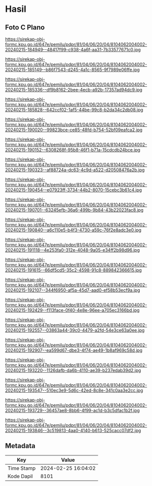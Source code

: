 # Hasil

## Foto C Plano

https://sirekap-obj-formc.kpu.go.id/647e/pemilu/pdpr/81/04/06/20/04/8104062004002-20240215-184949--48417f99-c938-4a6f-aa31-7b33577671c0.jpg

https://sirekap-obj-formc.kpu.go.id/647e/pemilu/pdpr/81/04/06/20/04/8104062004002-20240215-185149--b86f7543-d245-4a1c-8565-9f7989e06ffe.jpg

https://sirekap-obj-formc.kpu.go.id/647e/pemilu/pdpr/81/04/06/20/04/8104062004002-20240215-185336--df9b8162-2bee-4ecb-a92b-17357ad94dc9.jpg

https://sirekap-obj-formc.kpu.go.id/647e/pemilu/pdpr/81/04/06/20/04/8104062004002-20240215-185828--642ccf02-1af5-44be-99c8-b2da34c2db08.jpg

https://sirekap-obj-formc.kpu.go.id/647e/pemilu/pdpr/81/04/06/20/04/8104062004002-20240215-190020--99823bce-ce85-48fd-b754-52bf09eafca2.jpg

https://sirekap-obj-formc.kpu.go.id/647e/pemilu/pdpr/81/04/06/20/04/8104062004002-20240215-190152--6308268f-95b8-46f1-b71a-15cdcdb24bce.jpg

https://sirekap-obj-formc.kpu.go.id/647e/pemilu/pdpr/81/04/06/20/04/8104062004002-20240215-190323--af88724a-dc63-4c9d-a522-d20508476a2b.jpg

https://sirekap-obj-formc.kpu.go.id/647e/pemilu/pdpr/81/04/06/20/04/8104062004002-20240215-190454--e07923ff-3734-44b2-8070-15cebc3b61c4.jpg

https://sirekap-obj-formc.kpu.go.id/647e/pemilu/pdpr/81/04/06/20/04/8104062004002-20240215-190701--63245efb-36a6-499b-9b84-43b22023fac8.jpg

https://sirekap-obj-formc.kpu.go.id/647e/pemilu/pdpr/81/04/06/20/04/8104062004002-20240215-190840--a6c110e5-b4f3-4730-a59c-76f2e8adc3e0.jpg

https://sirekap-obj-formc.kpu.go.id/647e/pemilu/pdpr/81/04/06/20/04/8104062004002-20240215-191118--4e253fa0-312e-4048-9a05-e34ff2b98d96.jpg

https://sirekap-obj-formc.kpu.go.id/647e/pemilu/pdpr/81/04/06/20/04/8104062004002-20240215-191615--66df5cd5-35c2-4598-91c8-889842366615.jpg

https://sirekap-obj-formc.kpu.go.id/647e/pemilu/pdpr/81/04/06/20/04/8104062004002-20240215-192107--344f6950-af5a-45d7-aad0-ef58b53ecf9a.jpg

https://sirekap-obj-formc.kpu.go.id/647e/pemilu/pdpr/81/04/06/20/04/8104062004002-20240215-192429--f113face-0f40-4e8e-96ee-a705ec3166bd.jpg

https://sirekap-obj-formc.kpu.go.id/647e/pemilu/pdpr/81/04/06/20/04/8104062004002-20240215-192557--03863a44-39c0-4479-a2fd-54e3ce63a0ee.jpg

https://sirekap-obj-formc.kpu.go.id/647e/pemilu/pdpr/81/04/06/20/04/8104062004002-20240215-192907--ea599d67-dbe3-4f74-ae49-1b8af969c58d.jpg

https://sirekap-obj-formc.kpu.go.id/647e/pemilu/pdpr/81/04/06/20/04/8104062004002-20240215-193220--1126dafb-da6b-4110-ae39-b237edab39d2.jpg

https://sirekap-obj-formc.kpu.go.id/647e/pemilu/pdpr/81/04/06/20/04/8104062004002-20240215-193547--510ec3e9-5d6c-42ed-8c8e-341c0aa3e2cc.jpg

https://sirekap-obj-formc.kpu.go.id/647e/pemilu/pdpr/81/04/06/20/04/8104062004002-20240215-193729--36457ae8-8bb6-4f99-ac1d-b3c5dfac1b2f.jpg

https://sirekap-obj-formc.kpu.go.id/647e/pemilu/pdpr/81/04/06/20/04/8104062004002-20240215-193846--3c519813-4aa0-4140-b613-525cacc07df2.jpg


## Metadata

| Key        | Value               |
| ---------- | ------------------- |
| Time Stamp | 2024-02-25 16:04:02 |
| Kode Dapil | 8101                |



